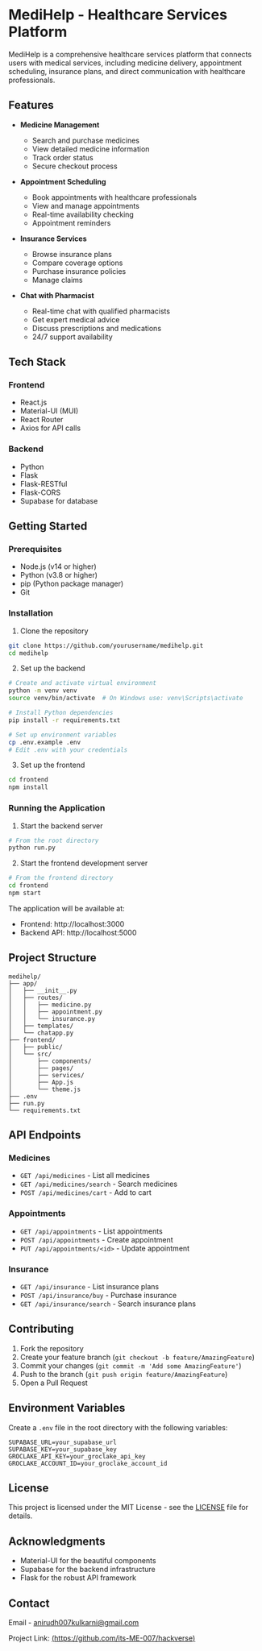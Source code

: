 # MediHelp - Healthcare Services Platform

MediHelp is a comprehensive healthcare services platform that connects users with medical services, including medicine delivery, appointment scheduling, insurance plans, and direct communication with healthcare professionals.

## Features

- **Medicine Management**
  - Search and purchase medicines
  - View detailed medicine information
  - Track order status
  - Secure checkout process

- **Appointment Scheduling**
  - Book appointments with healthcare professionals
  - View and manage appointments
  - Real-time availability checking
  - Appointment reminders

- **Insurance Services**
  - Browse insurance plans
  - Compare coverage options
  - Purchase insurance policies
  - Manage claims

- **Chat with Pharmacist**
  - Real-time chat with qualified pharmacists
  - Get expert medical advice
  - Discuss prescriptions and medications
  - 24/7 support availability

## Tech Stack

### Frontend
- React.js
- Material-UI (MUI)
- React Router
- Axios for API calls

### Backend
- Python
- Flask
- Flask-RESTful
- Flask-CORS
- Supabase for database

## Getting Started

### Prerequisites
- Node.js (v14 or higher)
- Python (v3.8 or higher)
- pip (Python package manager)
- Git

### Installation

1. Clone the repository
```bash
git clone https://github.com/yourusername/medihelp.git
cd medihelp
```

2. Set up the backend
```bash
# Create and activate virtual environment
python -m venv venv
source venv/bin/activate  # On Windows use: venv\Scripts\activate

# Install Python dependencies
pip install -r requirements.txt

# Set up environment variables
cp .env.example .env
# Edit .env with your credentials
```

3. Set up the frontend
```bash
cd frontend
npm install
```

### Running the Application

1. Start the backend server
```bash
# From the root directory
python run.py
```

2. Start the frontend development server
```bash
# From the frontend directory
cd frontend
npm start
```

The application will be available at:
- Frontend: http://localhost:3000
- Backend API: http://localhost:5000

## Project Structure

```
medihelp/
├── app/
│   ├── __init__.py
│   ├── routes/
│   │   ├── medicine.py
│   │   ├── appointment.py
│   │   └── insurance.py
│   ├── templates/
│   └── chatapp.py
├── frontend/
│   ├── public/
│   └── src/
│       ├── components/
│       ├── pages/
│       ├── services/
│       ├── App.js
│       └── theme.js
├── .env
├── run.py
└── requirements.txt
```

## API Endpoints

### Medicines
- `GET /api/medicines` - List all medicines
- `GET /api/medicines/search` - Search medicines
- `POST /api/medicines/cart` - Add to cart

### Appointments
- `GET /api/appointments` - List appointments
- `POST /api/appointments` - Create appointment
- `PUT /api/appointments/<id>` - Update appointment

### Insurance
- `GET /api/insurance` - List insurance plans
- `POST /api/insurance/buy` - Purchase insurance
- `GET /api/insurance/search` - Search insurance plans

## Contributing

1. Fork the repository
2. Create your feature branch (`git checkout -b feature/AmazingFeature`)
3. Commit your changes (`git commit -m 'Add some AmazingFeature'`)
4. Push to the branch (`git push origin feature/AmazingFeature`)
5. Open a Pull Request

## Environment Variables

Create a `.env` file in the root directory with the following variables:

```env
SUPABASE_URL=your_supabase_url
SUPABASE_KEY=your_supabase_key
GROCLAKE_API_KEY=your_groclake_api_key
GROCLAKE_ACCOUNT_ID=your_groclake_account_id
```

## License

This project is licensed under the MIT License - see the [LICENSE](LICENSE) file for details.

## Acknowledgments

- Material-UI for the beautiful components
- Supabase for the backend infrastructure
- Flask for the robust API framework

## Contact

Email - anirudh007kulkarni@gmail.com

Project Link: [(https://github.com/its-ME-007/hackverse)](https://github.com/its-ME-007/hackverse)
